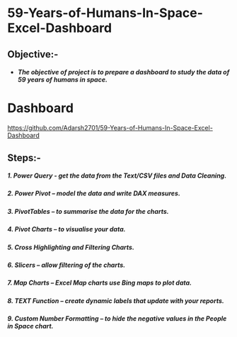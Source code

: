 # 59-Years-of-Humans-In-Space-Excel-Dashboard

## Objective:-
- ##### The objective of project is to prepare a dashboard to study the data of 59 years of humans in space.

# Dashboard 
https://github.com/Adarsh2701/59-Years-of-Humans-In-Space-Excel-Dashboard
  
## Steps:-
##### 1. Power Query - get the data from the Text/CSV files and Data Cleaning. 
##### 2. Power Pivot – model the data and write DAX measures.
##### 3. PivotTables – to summarise the data for the charts.
##### 4. Pivot Charts – to visualise your data.
##### 5. Cross Highlighting and Filtering Charts.
##### 6. Slicers – allow filtering of the charts.
##### 7. Map Charts – Excel Map charts use Bing maps to plot data.
##### 8. TEXT Function – create dynamic labels that update with your reports.
##### 9. Custom Number Formatting – to hide the negative values in the People in Space chart.

